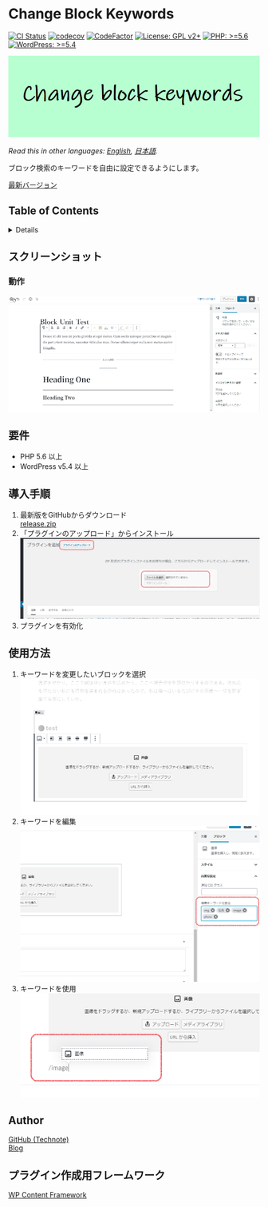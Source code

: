 # Change Block Keywords

[![CI Status](https://github.com/technote-space/change-block-keywords/workflows/CI/badge.svg)](https://github.com/technote-space/change-block-keywords/actions)
[![codecov](https://codecov.io/gh/technote-space/change-block-keywords/branch/master/graph/badge.svg)](https://codecov.io/gh/technote-space/change-block-keywords)
[![CodeFactor](https://www.codefactor.io/repository/github/technote-space/change-block-keywords/badge)](https://www.codefactor.io/repository/github/technote-space/change-block-keywords)
[![License: GPL v2+](https://img.shields.io/badge/License-GPL%20v2%2B-blue.svg)](http://www.gnu.org/licenses/gpl-2.0.html)
[![PHP: >=5.6](https://img.shields.io/badge/PHP-%3E%3D5.6-orange.svg)](http://php.net/)
[![WordPress: >=5.4](https://img.shields.io/badge/WordPress-%3E%3D5.4-brightgreen.svg)](https://wordpress.org/)

![banner](https://raw.githubusercontent.com/technote-space/change-block-keywords/images/assets/banner-772x250.png)

*Read this in other languages: [English](README.md), [日本語](README.ja.md).*

ブロック検索のキーワードを自由に設定できるようにします。  

[最新バージョン](https://github.com/technote-space/change-block-keywords/releases/latest/download/release.zip)

## Table of Contents

<!-- START doctoc generated TOC please keep comment here to allow auto update -->
<!-- DON'T EDIT THIS SECTION, INSTEAD RE-RUN doctoc TO UPDATE -->
<details>
<summary>Details</summary>

- [スクリーンショット](#%E3%82%B9%E3%82%AF%E3%83%AA%E3%83%BC%E3%83%B3%E3%82%B7%E3%83%A7%E3%83%83%E3%83%88)
  - [動作](#%E5%8B%95%E4%BD%9C)
- [要件](#%E8%A6%81%E4%BB%B6)
- [導入手順](#%E5%B0%8E%E5%85%A5%E6%89%8B%E9%A0%86)
- [使用方法](#%E4%BD%BF%E7%94%A8%E6%96%B9%E6%B3%95)
- [Author](#author)
- [プラグイン作成用フレームワーク](#%E3%83%97%E3%83%A9%E3%82%B0%E3%82%A4%E3%83%B3%E4%BD%9C%E6%88%90%E7%94%A8%E3%83%95%E3%83%AC%E3%83%BC%E3%83%A0%E3%83%AF%E3%83%BC%E3%82%AF)

</details>
<!-- END doctoc generated TOC please keep comment here to allow auto update -->

## スクリーンショット
### 動作
![動作](https://raw.githubusercontent.com/technote-space/change-block-keywords/images/.github/images/screenshot-1.gif)

## 要件
- PHP 5.6 以上
- WordPress v5.4 以上

## 導入手順
1. 最新版をGitHubからダウンロード  
[release.zip](https://github.com/technote-space/change-block-keywords/releases/latest/download/release.zip)
2. 「プラグインのアップロード」からインストール
![install](https://raw.githubusercontent.com/technote-space/screenshots/master/misc/install-wp-plugin.png)
3. プラグインを有効化

## 使用方法
1. キーワードを変更したいブロックを選択  
![Select block](https://raw.githubusercontent.com/technote-space/change-block-keywords/images/assets/select.png)  
2. キーワードを編集  
![Edit keywords](https://raw.githubusercontent.com/technote-space/change-block-keywords/images/assets/set.png)
3. キーワードを使用  
![Use keyword](https://raw.githubusercontent.com/technote-space/change-block-keywords/images/assets/use.png)

## Author
[GitHub (Technote)](https://github.com/technote-space)  
[Blog](https://technote.space)

## プラグイン作成用フレームワーク
[WP Content Framework](https://github.com/wp-content-framework/core)

